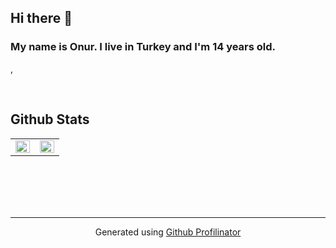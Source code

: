 
  

## Hi there 👋  
  



### My name is Onur. I live in Turkey and I'm 14 years old.  
  
  

,

<br/>  


## Github Stats  
<table><tr><td valign="top" width="50%">

<img src="https://github-readme-stats.vercel.app/api?username=OnurKonuk174&show_icons=true&count_private=true&hide_border=true" align="left" style="width: 100%" />

</td><td valign="top" width="50%">

<img src="https://github-readme-stats.vercel.app/api/top-langs/?username=Onurkonuk174&hide_border=true&layout=compact" align="left" style="width: 100%" />

</td></tr></table>  

<br/>  

  

<br/>  

  

<br/>  


<br />

----
<div align="center">Generated using <a href="https://profilinator.rishav.dev/" target="_blank">Github Profilinator</a></div>
